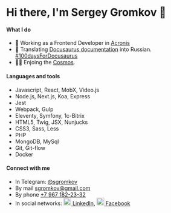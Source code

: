 # Hi there, I'm Sergey Gromkov 👋

#### What I do

- 👔 Working as a Frontend Developer in [Acronis]([https://github.com/acronis](https://www.acronis.com/en-eu/))
- 📕 Translating [Docusaurus documentation](https://docusaurus.io/) into Russian. [#100daysForDocusaurus](https://twitter.com/hashtag/100daysForDocusaurus)
- 👩‍🚀 Enjoing the [Cosmos](https://cosmos.network/).

#### Languages and tools

- Javascript, React, MobX, Video.js
- Node.js, Next.js, Koa, Express
- Jest
- Webpack, Gulp
- Eleventy, Symfony, 1c-Bitrix
- HTML5, Twig, JSX, Nunjucks
- CSS3, Sass, Less
- PHP
- MongoDB, MySql
- Git, Git-flow
- Docker

#### Connect with me
* In Telegram: [@sgromkov](https://t.me/sgromkov)
* By mail [sgromkov@gmail.com](mailto:sgromkov@gmail.com)
* By phone [+7 967 182-23-32](tel:+79671822332)
* In social networks: [<img src="https://cdn.jsdelivr.net/npm/simple-icons@3.0.1/icons/linkedin.svg" alt="" height="20" /> LinkedIn](https://ru.linkedin.com/in/sgromkov), [<img src="https://cdn.jsdelivr.net/npm/simple-icons@3.0.1/icons/facebook.svg" alt="" height="20" /> Facebook](https://www.facebook.com/sgromkov)
